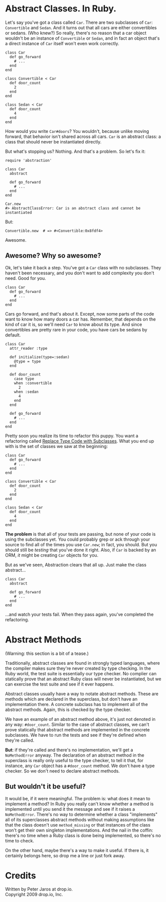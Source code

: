 Abstract Classes.  In Ruby.
===========================

Let's say you've got a class called `Car`.  There are two subclasses of `Car`: `Convertible` and `Sedan`.  And it turns out that all cars are either convertibles or sedans.  (Who knew?)  So really, there's no reason that a car object wouldn't be an instance of `Convertible` or `Sedan`, and in fact an object that's a direct instance of `Car` itself won't even work correctly.

    class Car
      def go_forward
        # ...
      end
    end

    class Convertible < Car
      def door_count
        2
      end
    end

    class Sedan < Car
      def door_count
        4
      end
    end

How would you write `Car#doors`?  You wouldn't, because unlike moving forward, that behavior isn't shared across all cars.  `Car` is an abstract class: a class that should never be instantiated directly.

But what's stopping us?  Nothing.  And that's a problem.  So let's fix it:

    require 'abstraction'
    
    class Car
      abstract
      
      def go_forward
        # ...
      end
    end
    
    Car.new
    #> AbstractClassError: Car is an abstract class and cannot be instantiated

But:

    Convertible.new  # => #<Convertible:0x8fdf4>

Awesome.


Awesome?  Why so awesome?
-------------------------

Ok, let's take it back a step.  You've got a `Car` class with no subclasses.  They haven't been necessary, and you don't want to add complexity you don't need.  Good for you.

    class Car
      def go_forward
        # ...
      end
    end

Cars go forward, and that's about it.  Except, now some parts of the code want to know how many doors a car has.  Remember, that depends on the kind of car it is, so we'll need `Car` to know about its type.  And since convertibles are pretty rare in your code, you have cars be sedans by default.

    class Car
      attr_reader :type
      
      def initialize(type=:sedan)
        @type = type
      end
      
      def door_count
        case type
        when :convertible
          2
        when :sedan
          4
        end
      end
      
      def go_forward
        # ...
      end
    end

Pretty soon you realize its time to refactor this puppy.  You want a refactoring called [Replace Type Code with Subclasses](http://www.refactoring.com/catalog/replaceTypeCodeWithSubclasses.html "Refactoring: Replace Type Code with Subclasses").  What you end up with is the set of classes we saw at the beginning:

    class Car
      def go_forward
        # ...
      end
    end

    class Convertible < Car
      def door_count
        2
      end
    end

    class Sedan < Car
      def door_count
        4
      end
    end

**The problem** is that all of your tests are passing, but none of your code is using the subclasses yet.  You could probably grep or ack through your source to find all of the times you use `Car.new`; in fact, you should.  But you should still be *testing* that you've done it right.  Also, if `Car` is backed by an ORM, *it* might be creating `Car` objects for you.

But as we've seen, Abstraction clears that all up.  Just make the class abstract...

    class Car
      abstract
      
      def go_forward
        # ...
      end
    end

...and watch your tests fail.  When they pass again, you've completed the refactoring.


Abstract Methods
================

(Warning: this section is a bit of a tease.)

Traditionally, abstract classes are found in strongly typed languages, where the compiler makes sure they're never created by type checking.  In the Ruby world, the test suite is essentially our type checker.  No complier can statically prove that an abstract Ruby class will never be instantiated, but we can exercise the test suite and see if it ever happens.

Abstract classes usually have a way to notate abstract methods.  These are methods which are declared in the superclass, but don't have an implementation there.  A concrete subclass has to implement all of the abstract methods.  Again, this is checked by the type checker.

We have an example of an abstract method above, it's just not denoted in any way: `#door_count`.  Similar to the case of abstract classes, we can't prove statically that abstract methods are implemented in the concrete subclasses.  We have to run the tests and see if they're defined when they're called.

**But**: if they're called and there's no implementation, we'll get a `NoMethodError` anyway.  The declaration of an abstract method in the superclass is really only useful to the type checker, to tell it that, for instance, any `Car` object has a `#door_count` method.  We don't have a type checker.  So we don't need to declare abstract methods.


But wouldn't it be useful?
--------------------------

It would be, if it were meaningful.  The problem is: what does it mean to implement a method?  In Ruby you really can't know whether a method is implemented until you send it the message and see if it raises a `NoMethodError`.  There's no way to determine whether a class "implements" all of its superclasses abstract methods without making assumptions like that the class doesn't use `method_missing` or that instances of the class won't get their own singleton implementations.  And the nail in the coffin: there's no time when a Ruby class is done being implemented, so there's no time to check.

On the other hand, maybe there's a way to make it useful.  If there is, it certainly belongs here, so drop me a line or just fork away.


Credits
=======
Written by Peter Jaros at drop.io.  
Copyright 2009 drop.io, Inc.
